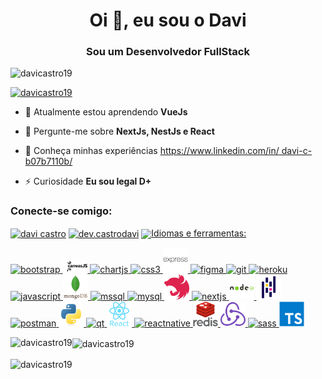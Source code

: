 <h1 align="center">Oi 👋, eu sou o Davi</h1>
<h3 align="center">Sou um Desenvolvedor FullStack</h3>

<p align="left"> <img src="https://avatars.githubusercontent.com/u/48842971?v=4" alt="davicastro19" /> </p>

<p align="left"> <a href="https:/ /github.com/ryo-ma/github-profile-trophy"><img src="https://github-profile-trophy.vercel.app/?username=davicastro19" alt="davicastro19" /></a > </p>

- 🌱 Atualmente estou aprendendo **VueJs**

- 💬 Pergunte-me sobre **NextJs, NestJs e React**

- 📄 Conheça minhas experiências [https://www.linkedin.com/in/ davi-c-b07b7110b/](https://www.linkedin.com/in/davi-c-b07b7110b/)

- ⚡ Curiosidade **Eu sou legal D+**

<h3 align="left">Conecte-se comigo:</h3>
<p align="left">
<a href="https://linkedin.com/in/davi castro" target="blank"><img align="center" src="https://raw.githubusercontent.com/rahuldkjain/github-profile- readme-generator/master/src/images/icons/Social/linked-in-alt.svg" alt="davi castro" height="30" width="40" /></a> <a href="
https ://instagram.com/dev.castrodavi" target="blank"><img align="center" src="https://raw.githubusercontent.com/rahuldkjain/github-profile-readme-generator/master/src /images/icons/Social/instagram.svg" alt="dev.castrodavi" height="30" width="40" /></a>
<a href="https://discord.gg/davicastro." target="blank"><img align="center" src="https:


<h3 align="left">Idiomas e ferramentas:</h3>
<p align="left"> <a href="https://getbootstrap.com" target="_blank" rel="noreferrer"> <img src="https://raw.githubusercontent.com/devicons/devicon /master/icons/bootstrap/bootstrap-plain-wordmark.svg" alt="bootstrap" width="40" height="40"/> </a> <a href="https://canvasjs.com" target ="_blank" rel="noreferrer"> <img src="https://raw.githubusercontent.com/Hardik0307/Hardik0307/master/assets/canvasjs-charts.svg" alt="canvasjs" width="40" altura ="40"/> </a> <a href="https://www.chartjs.org" target="_blank" rel="noreferrer"> <img src="https://www.chartjs.org/media/logo-title.svg" alt="chartjs" width="40" height="40 "/> </a> <a href="https://www.w3schools.com/css/" target="_blank" rel="noreferrer"> <img src="https://raw.githubusercontent.com /devicons/devicon/master/icons/css3/css3-original-wordmark.svg" alt="css3" width="40" height="40"/> </a> <a href="https://expressjs .com" target="_blank" rel="noreferrer"> <img src="https://raw.githubusercontent.com/devicons/devicon/master/icons/express/express-original-wordmark.svg" alt="express" width="40" height="40"/> </a> <a href="https://www.figma.com/" target="_blank" rel="noreferrer"> <img src="https://www.vectorlogo.zone/logos/figma/figma-icon.svg" alt="figma" width="40" height="40"/> </a> <a href= "https://git-scm.com/" target="_blank" rel="noreferrer"> <img src="https://www.vectorlogo.zone/logos/git-scm/git-scm-icon. svg" alt="git" width="40" height="40"/> </a> <a href="https://heroku.com" target="_blank" rel="noreferrer"> <img src ="https://www.vectorlogo.zone/logos/heroku/heroku-icon.svg" alt="heroku" width="40" height="40"/> </a> <a href="https://developer.mozilla.org/ en-US/docs/Web/JavaScript" target="_blank" rel="noreferrer"> <img src="https://raw.githubusercontent.com/devicons/devicon/master/icons/javascript/javascript-original. svg" alt="javascript" width="40" height="40"/> </a> <a href="https://www.mongodb.com/" target="_blank" rel="noreferrer"> <img src="https://raw.githubusercontent.com/devicons/devicon/master/icons/mongodb/mongodb-original-wordmark.svg" alt="mongodb" width="40" height="40"/> </a> <a href="https://www.microsoft.com/en-us/sql-server" target="_blank " rel="noreferrer"> <img src="https://www.svgrepo.com/show/303229/microsoft-sql-server-logo.svg" alt="mssql" width="40" height="40 "/> </a> <a href="https://www.mysql.com/" target="_blank" rel="noreferrer"> <img src="https://raw.githubusercontent.com/devicons /devicon/master/icons/mysql/mysql-original-wordmark.svg" alt="mysql" width="40" height="40"/> </a> <a href="https://nestjs.com/" target="_blank" rel="noreferrer"> <img src="https://raw.githubusercontent.com/devicons/devicon/master/icons/nestjs/nestjs-plain.svg" alt="nestjs" width="40" height="40"/> </a> <a href="https://nextjs.org/" target="_blank" rel="noreferrer"> <img src="https:// cdn.worldvectorlogo.com/logos/nextjs-2.svg" alt="nextjs" width="40" height="40"/> </a> <a href="https://nodejs.org" target= "_blank" rel="noreferrer"> <img src="https://raw.githubusercontent.com/devicons/devicon/master/icons/nodejs/nodejs-original-wordmark.svg" alt="nodejs" width="40" height="40"/> </a> <a href="https://pandas.pydata.org/" target="_blank" rel="noreferrer"> <img src="https://raw.githubusercontent.com/devicons/devicon/2ae2a900d2f041da66e950e4d48052658d850630/icons/pandas/pandas-original.svg" alt="pandas" width="40" height="40"/> </ a> <a href="https://postman.com" target="_blank" rel="noreferrer"> <img src="https://www.vectorlogo.zone/logos/getpostman/getpostman-icon.svg " alt="postman" width="40" height="40"/> </a> <a href="https://www.python.org" target="_blank" rel="noreferrer"> <img src="https://raw.githubusercontent.com/devicons/devicon/master/icons/python/python-original.svg" alt="python" width ="40" height="40"/> </a> <a href="https://www.qt.io/" target="_blank" rel="noreferrer"> <img src="https:/ /upload.wikimedia.org/wikipedia/commons/0/0b/Qt_logo_2016.svg" alt="qt" width="40" height="40"/> </a> <a href="https://reactjs .org/" target="_blank" rel="noreferrer"> <img src="https://raw.githubusercontent.com/devicons/devicon/master/icons/react/react-original-wordmark.svg" alt="react" width="40" height="40"/> </a> <a href="https://reactnative.dev/" target="_blank" rel="noreferrer"> <img src="https://reactnative.dev/img/header_logo.svg" alt="reactnative" width="40" height="40"/> </a> <a href="https://redis.io " target="_blank" rel="noreferrer"> <img src="https://raw.githubusercontent.com/devicons/devicon/master/icons/redis/redis-original-wordmark.svg" alt="redis" width="40" height="40"/> </a> <a href="https://redux.js.org" target="_blank" rel="noreferrer"> <img src="https://raw.githubusercontent.com/devicons/devicon/master/icons/redux/redux-original.svg" alt="redux" width ="40" height="40"/> </a> <a href="https://sass-lang.com" target="_blank" rel="noreferrer"> <img src="https:// raw.githubusercontent.com/devicons/devicon/master/icons/sass/sass-original.svg" alt="sass" width="40" height="40"/> </a> <a href="https: //www.typescriptlang.org/" target="_blank" rel="noreferrer"> <img src="https://raw.githubusercontent.com/devicons/devicon/master/icons/typescript/typescript-original.svg" alt="typescript" width="40" height="40"/> </a> </p>

<p><img align="left" src="https://github-readme-stats.vercel.app/api/top-langs?username=davicastro19&show_icons=true&locale=en&layout=compact" alt="davicastro19" /> </p>

<p> <img align="center" src="https://github-readme-stats.vercel.app/api?username=davicastro19&show_icons=true&locale=en" alt="davicastro19" /> </p>

<p><img align="center" src="https://github-readme-streak-stats.herokuapp.com/?user=davicastro19&" alt="davicastro19" /></p>

